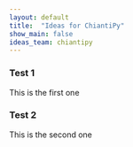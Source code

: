 ```yaml
---
layout: default
title:  "Ideas for ChiantiPy"
show_main: false
ideas_team: chiantipy
---
```



### Test 1

This is the first one

### Test 2

This is the second one

